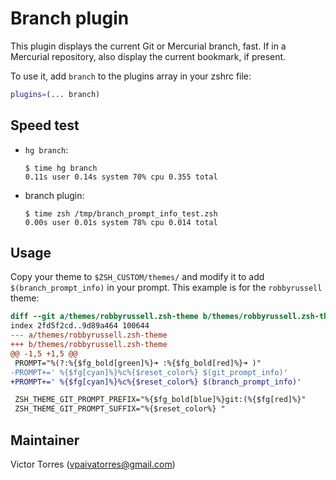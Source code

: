 # Branch plugin

This plugin displays the current Git or Mercurial branch, fast. If in a
Mercurial repository, also display the current bookmark, if present.

To use it, add `branch` to the plugins array in your zshrc file:

```zsh
plugins=(... branch)
```

## Speed test

-   `hg branch`:

    ```console
    $ time hg branch
    0.11s user 0.14s system 70% cpu 0.355 total
    ```

-   branch plugin:

    ```console
    $ time zsh /tmp/branch_prompt_info_test.zsh
    0.00s user 0.01s system 78% cpu 0.014 total
    ```

## Usage

Copy your theme to `$ZSH_CUSTOM/themes/` and modify it to add
`$(branch_prompt_info)` in your prompt. This example is for the `robbyrussell`
theme:

```diff
diff --git a/themes/robbyrussell.zsh-theme b/themes/robbyrussell.zsh-theme
index 2fd5f2cd..9d89a464 100644
--- a/themes/robbyrussell.zsh-theme
+++ b/themes/robbyrussell.zsh-theme
@@ -1,5 +1,5 @@
 PROMPT="%(?:%{$fg_bold[green]%}➜ :%{$fg_bold[red]%}➜ )"
-PROMPT+=' %{$fg[cyan]%}%c%{$reset_color%} $(git_prompt_info)'
+PROMPT+=' %{$fg[cyan]%}%c%{$reset_color%} $(branch_prompt_info)'

 ZSH_THEME_GIT_PROMPT_PREFIX="%{$fg_bold[blue]%}git:(%{$fg[red]%}"
 ZSH_THEME_GIT_PROMPT_SUFFIX="%{$reset_color%} "
```

## Maintainer

Victor Torres (<vpaivatorres@gmail.com>)
